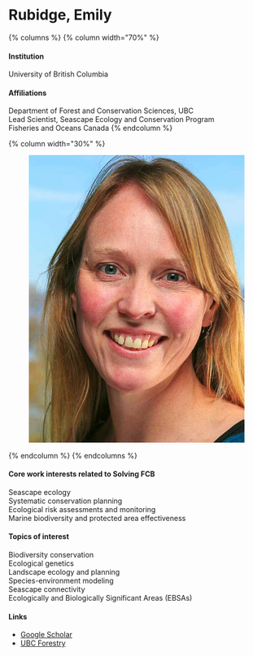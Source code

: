 # Rubidge, Emily

{% columns %}
{% column width="70%" %}
#### Institution

University of British Columbia

#### Affiliations

Department of Forest and Conservation Sciences, UBC\
Lead Scientist, Seascape Ecology and Conservation Program\
Fisheries and Oceans Canada
{% endcolumn %}

{% column width="30%" %}
<figure><img src="https://raw.githubusercontent.com/Solving-FCB/docs/refs/heads/main/.img/rubidge-e.webp" alt=""></figure>
{% endcolumn %}
{% endcolumns %}

#### Core work interests related to Solving FCB

Seascape ecology\
Systematic conservation planning\
Ecological risk assessments and monitoring\
Marine biodiversity and protected area effectiveness

#### Topics of interest

Biodiversity conservation\
Ecological genetics\
Landscape ecology and planning\
Species-environment modeling\
Seascape connectivity\
Ecologically and Biologically Significant Areas (EBSAs)

#### Links

* [Google Scholar](https://scholar.google.ca/citations?user=Qg_1BGEAAAAJ\&hl=en)
* [UBC Forestry](https://forestry.ubc.ca/faculty-profile/emily-rubidge/)
